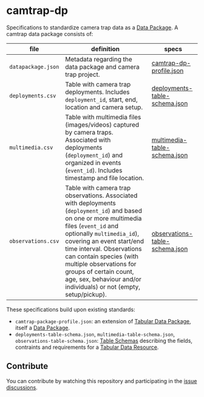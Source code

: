 # camtrap-dp

Specifications to standardize camera trap data as a [Data Package](https://frictionlessdata.io/data-package/). A camtrap data package consists of:

file | definition | specs
--- | --- | ---
`datapackage.json` | Metadata regarding the data package and camera trap project. | [camtrap-dp-profile.json](camtrap-dp-profile.json)
`deployments.csv` | Table with camera trap deployments. Includes `deployment_id`, start, end, location and camera setup. | [deployments-table-schema.json](deployments-table-schema.json)
`multimedia.csv` | Table with multimedia files (images/videos) captured by camera traps. Associated with deployments (`deployment_id`) and organized in events (`event_id`). Includes timestamp and file location. | [multimedia-table-schema.json](multimedia-table-schema.json)
`observations.csv` | Table with camera trap observations. Associated with deployments (`deployment_id`) and based on one or more multimedia files (`event_id` and optionally `multimedia_id`), covering an event start/end time interval. Observations can contain species (with multiple observations for groups of certain count, age, sex, behaviour and/or individuals) or not (empty, setup/pickup). | [observations-table-schema.json](observations-table-schema.json)

These specifications build upon existing standards:

- `camtrap-package-profile.json`: an extension of [Tabular Data Package](https://specs.frictionlessdata.io/tabular-data-package/), itself a [Data Package](https://specs.frictionlessdata.io/data-package/).
- `deployments-table-schema.json`, `multimedia-table-schema.json`, `observations-table-schema.json`: [Table Schemas](https://specs.frictionlessdata.io/table-schema/) describing the fields, contraints and requirements for a [Tabular Data Resource](https://specs.frictionlessdata.io/tabular-data-resource/).

## Contribute

You can contribute by watching this repository and participating in the [issue discussions](https://gitlab.com/oscf/camtrap-package-schemas/-/issues).
